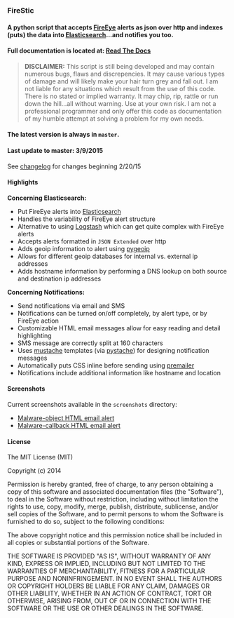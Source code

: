 ### **FireStic**

#### A python script that accepts [FireEye](https://www.fireeye.com) alerts as json over http and indexes (puts) the data into [Elasticsearch](http://www.elasticsearch.org)...and notifies you too.

#### Full documentation is located at: [Read The Docs](http://firestic.rtfd.org)

>   **DISCLAIMER:** This script is still being developed and may contain numerous
>   bugs, flaws and discrepencies. It may cause various types of damage and will
>   likely make your hair turn grey and fall out. I am not liable for any
>   situations which result from the use of this code. There is no stated or
>   implied warranty. It may chip, rip, rattle or run down the hill...all
>   without warning. Use at your own risk. I am not a professional programmer
>   and only offer this code as documentation of my humble attempt at solving a
>   problem for my own needs.

#### The latest version is always in `master`.
#### Last update to master: 3/9/2015

See [changelog](https://github.com/spcampbell/FireStic/blob/master/CHANGELOG.md) for changes beginning 2/20/15

#### Highlights

**Concerning Elasticsearch:**

- Put FireEye alerts into [Elasticsearch](http://www.elasticsearch.org)
- Handles the variability of FireEye alert structure
- Alternative to using [Logstash](http://logstash.net) which can get quite complex with FireEye alerts
- Accepts alerts formatted in `JSON Extended` over http
- Adds geoip information to alert using [pygeoip](https://github.com/appliedsec/pygeoip)
- Allows for different geoip databases for internal vs. external ip addresses
- Adds hostname information by performing a DNS lookup on both source and destination ip addresses

**Concerning Notifications:**

- Send notifications via email and SMS
- Notifications can be turned on/off completely, by alert type, or by FireEye action
- Customizable HTML email messages allow for easy reading and detail highlighting
- SMS message are correctly split at 160 characters
- Uses [mustache](http://mustache.github.io) templates (via [pystache](https://github.com/defunkt/pystache)) for designing notification messages
- Automatically puts CSS inline before sending using [premailer](http://www.peterbe.com/plog/premailer.py)
- Notifications include additional information like hostname and location

#### Screenshots

Current screenshots available in the `screenshots` directory:

- [Malware-object HTML email alert](https://github.com/spcampbell/FireStic/blob/master/screenshots/examplealert_mal_obj.png)
- [Malware-callback HTML email alert](https://github.com/spcampbell/FireStic/blob/master/screenshots/examplealert_mal_cb.png)

#### License

The MIT License (MIT)

Copyright (c) 2014

Permission is hereby granted, free of charge, to any person obtaining a copy of this software and associated documentation files (the "Software"), to deal in the Software without restriction, including without limitation the rights to use, copy, modify, merge, publish, distribute, sublicense, and/or sell copies of the Software, and to permit persons to whom the Software is furnished to do so, subject to the following conditions:

The above copyright notice and this permission notice shall be included in all copies or substantial portions of the Software.

THE SOFTWARE IS PROVIDED "AS IS", WITHOUT WARRANTY OF ANY KIND, EXPRESS OR IMPLIED, INCLUDING BUT NOT LIMITED TO THE WARRANTIES OF MERCHANTABILITY, FITNESS FOR A PARTICULAR PURPOSE AND NONINFRINGEMENT. IN NO EVENT SHALL THE AUTHORS OR COPYRIGHT HOLDERS BE LIABLE FOR ANY CLAIM, DAMAGES OR OTHER LIABILITY, WHETHER IN AN ACTION OF CONTRACT, TORT OR OTHERWISE, ARISING FROM, OUT OF OR IN CONNECTION WITH THE SOFTWARE OR THE USE OR OTHER DEALINGS IN THE SOFTWARE.